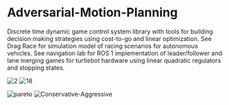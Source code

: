 # Adversarial-Motion-Planning
Discrete time dynamic game control system library with tools for building decision making strategies using cost-to-go and linear optimization. See Drag Race for simulation model of racing scenarios for autonomous vehicles. See navigation lab for ROS 1 implementation of leader/follower and lane merging games for turtlebot hardware using linear quadratic regulators and stopping states.

![2](https://github.com/user-attachments/assets/9ed57d2a-0a0e-4fd7-b4fe-74d8ea3dca05) ![18](https://github.com/user-attachments/assets/a2843998-06ec-4ac7-a1da-eba47fa7270d)


![pareto](https://github.com/user-attachments/assets/6fd9fe69-eded-4799-89ea-3765484335c7) ![Conservative-Aggressive](https://github.com/user-attachments/assets/5f9b0020-0991-414b-b9c7-36261786e4cd)

